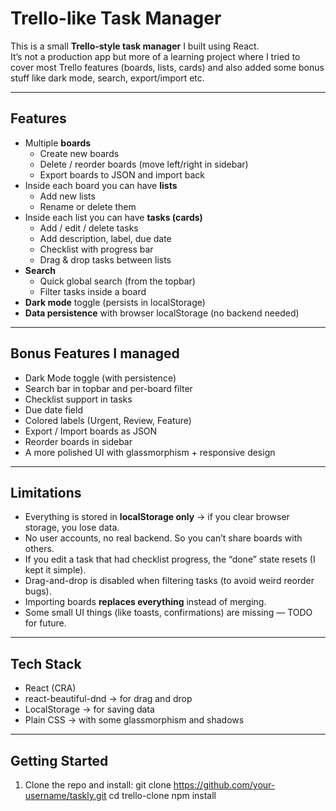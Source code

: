 # Trello-like Task Manager

This is a small **Trello-style task manager** I built using React.  
It’s not a production app but more of a learning project where I tried to cover most Trello features (boards, lists, cards) and also added some bonus stuff like dark mode, search, export/import etc.

---

## Features

- Multiple **boards**
  - Create new boards
  - Delete / reorder boards (move left/right in sidebar)
  - Export boards to JSON and import back
- Inside each board you can have **lists**
  - Add new lists
  - Rename or delete them
- Inside each list you can have **tasks (cards)**
  - Add / edit / delete tasks
  - Add description, label, due date
  - Checklist with progress bar
  - Drag & drop tasks between lists
- **Search**
  - Quick global search (from the topbar)
  - Filter tasks inside a board
- **Dark mode** toggle (persists in localStorage)
- **Data persistence** with browser localStorage (no backend needed)

---

## Bonus Features I managed 

-  Dark Mode toggle (with persistence)  
-  Search bar in topbar and per-board filter  
-  Checklist support in tasks  
-  Due date field  
-  Colored labels (Urgent, Review, Feature)  
-  Export /  Import boards as JSON  
-  Reorder boards in sidebar  
- A more polished UI with glassmorphism + responsive design  

---

## Limitations

- Everything is stored in **localStorage only** → if you clear browser storage, you lose data.  
- No user accounts, no real backend. So you can’t share boards with others.  
- If you edit a task that had checklist progress, the “done” state resets (I kept it simple).  
- Drag-and-drop is disabled when filtering tasks (to avoid weird reorder bugs).  
- Importing boards **replaces everything** instead of merging.  
- Some small UI things (like toasts, confirmations) are missing — TODO for future.  

---

## Tech Stack

- React (CRA)  
- react-beautiful-dnd → for drag and drop  
- LocalStorage → for saving data  
- Plain CSS → with some glassmorphism and shadows  

---

## Getting Started

1. Clone the repo and install:
   git clone https://github.com/your-username/taskly.git
   cd trello-clone
   npm install
